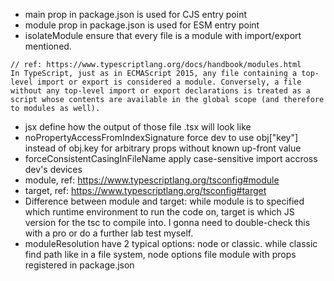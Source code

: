 - main prop in package.json is used for CJS entry point
- module prop in package.json is used for ESM entry point
- isolateModule ensure that every file is a module with import/export mentioned. 
```
// ref: https://www.typescriptlang.org/docs/handbook/modules.html
In TypeScript, just as in ECMAScript 2015, any file containing a top-level import or export is considered a module. Conversely, a file without any top-level import or export declarations is treated as a script whose contents are available in the global scope (and therefore to modules as well).
```
- jsx define how the output of those file .tsx will look like
- noPropertyAccessFromIndexSignature force dev to use obj["key"] instead of obj.key for arbitrary props without known up-front value
- forceConsistentCasingInFileName apply case-sensitive import accross dev's devices
- module, ref: https://www.typescriptlang.org/tsconfig#module
- target, ref: https://www.typescriptlang.org/tsconfig#target
- Difference between module and target: while module is to specified which runtime environment to run the code on, target is which JS version for the tsc to compile into. I gonna need to double-check this with a pro or do a further lab test myself.
- moduleResolution have 2 typical options: node or classic. while classic find path like in a file system, node options file module with props registered in package.json


